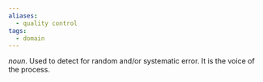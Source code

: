 ```yaml
---
aliases: 
  - quality control
tags:
  - domain
---
```


*noun*. Used to detect for random and/or systematic error. It is the voice of the process.